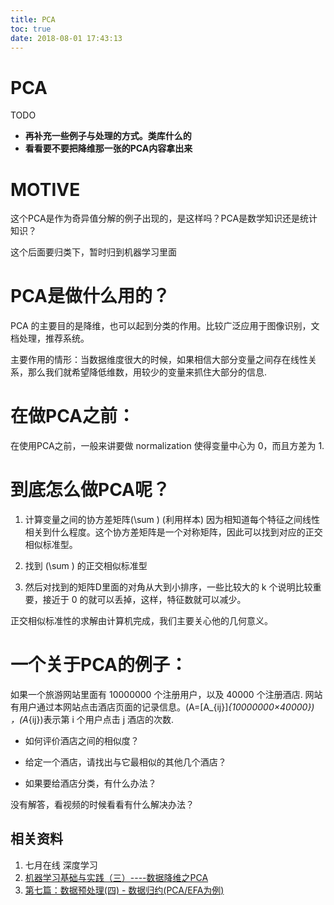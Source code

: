 ```yaml
---
title: PCA
toc: true
date: 2018-08-01 17:43:13
---
```

# PCA



TODO

- **再补充一些例子与处理的方式。类库什么的**
- **看看要不要把降维那一张的PCA内容拿出来**


# MOTIVE


这个PCA是作为奇异值分解的例子出现的，是这样吗？PCA是数学知识还是统计知识？

这个后面要归类下，暂时归到机器学习里面




# PCA是做什么用的？


PCA 的主要目的是降维，也可以起到分类的作用。比较广泛应用于图像识别，文档处理，推荐系统。

主要作用的情形：当数据维度很大的时候，如果相信大部分变量之间存在线性关系，那么我们就希望降低维数，用较少的变量来抓住大部分的信息.


# 在做PCA之前：


在使用PCA之前，一般来讲要做 normalization 使得变量中心为 0，而且方差为 1.


# 到底怎么做PCA呢？






  1. 计算变量之间的协方差矩阵\(\sum \) (利用样本) 因为相知道每个特征之间线性相关到什么程度。这个协方差矩阵是一个对称矩阵，因此可以找到对应的正交相似标准型。


  2. 找到 \(\sum \) 的正交相似标准型


  3. 然后对找到的矩阵D里面的对角从大到小排序，一些比较大的 k 个说明比较重要，接近于 0 的就可以丢掉，这样，特征数就可以减少。


正交相似标准性的求解由计算机完成，我们主要关心他的几何意义。


# 一个关于PCA的例子：


如果一个旅游网站里面有 10000000 个注册用户，以及 40000 个注册酒店. 网站有用户通过本网站点击酒店页面的记录信息。\(A=[A_{ij}]_{10000000×40000}\) ，\(A_{ij}\)表示第 i 个用户点击 j 酒店的次数.




  * 如何评价酒店之间的相似度？


  * 给定一个酒店，请找出与它最相似的其他几个酒店？


  * 如果要给酒店分类，有什么办法？


没有解答，看视频的时候看看有什么解决办法？






## 相关资料

1. 七月在线 深度学习
2. [机器学习基础与实践（三）----数据降维之PCA](http://www.cnblogs.com/charlotte77/p/5625984.html)
3. [第七篇：数据预处理(四) - 数据归约(PCA/EFA为例)](http://www.cnblogs.com/muchen/p/6883173.html)
